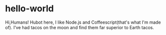 # hello-world

Hi,Humans!
Hubot here, I like Node.js and Coffeescript(that's what I'm made of).
I've had tacos on the moon and find them far superior to Earth tacos.
